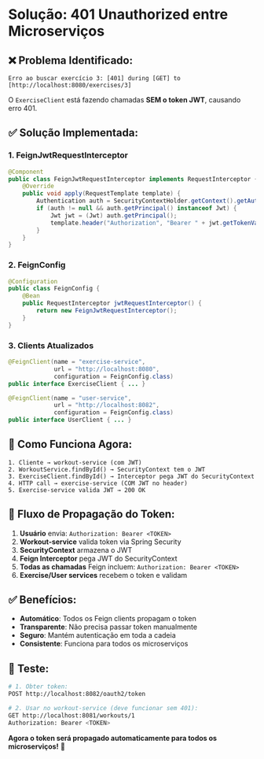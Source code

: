 # Solução: 401 Unauthorized entre Microserviços

## ❌ **Problema Identificado:**
```
Erro ao buscar exercício 3: [401] during [GET] to [http://localhost:8080/exercises/3]
```

O `ExerciseClient` está fazendo chamadas **SEM o token JWT**, causando erro 401.

## ✅ **Solução Implementada:**

### **1. FeignJwtRequestInterceptor**
```java
@Component
public class FeignJwtRequestInterceptor implements RequestInterceptor {
    @Override
    public void apply(RequestTemplate template) {
        Authentication auth = SecurityContextHolder.getContext().getAuthentication();
        if (auth != null && auth.getPrincipal() instanceof Jwt) {
            Jwt jwt = (Jwt) auth.getPrincipal();
            template.header("Authorization", "Bearer " + jwt.getTokenValue());
        }
    }
}
```

### **2. FeignConfig**
```java
@Configuration
public class FeignConfig {
    @Bean
    public RequestInterceptor jwtRequestInterceptor() {
        return new FeignJwtRequestInterceptor();
    }
}
```

### **3. Clients Atualizados**
```java
@FeignClient(name = "exercise-service", 
             url = "http://localhost:8080", 
             configuration = FeignConfig.class)
public interface ExerciseClient { ... }

@FeignClient(name = "user-service", 
             url = "http://localhost:8082", 
             configuration = FeignConfig.class)
public interface UserClient { ... }
```

## 🔄 **Como Funciona Agora:**

```
1. Cliente → workout-service (com JWT)
2. WorkoutService.findById() → SecurityContext tem o JWT
3. ExerciseClient.findById() → Interceptor pega JWT do SecurityContext
4. HTTP call → exercise-service (COM JWT no header)
5. Exercise-service valida JWT → 200 OK
```

## 🎯 **Fluxo de Propagação do Token:**

1. **Usuário** envia: `Authorization: Bearer <TOKEN>`
2. **Workout-service** valida token via Spring Security
3. **SecurityContext** armazena o JWT
4. **Feign Interceptor** pega JWT do SecurityContext
5. **Todas as chamadas** Feign incluem: `Authorization: Bearer <TOKEN>`
6. **Exercise/User services** recebem o token e validam

## ✅ **Benefícios:**

- **Automático**: Todos os Feign clients propagam o token
- **Transparente**: Não precisa passar token manualmente
- **Seguro**: Mantém autenticação em toda a cadeia
- **Consistente**: Funciona para todos os microserviços

## 🧪 **Teste:**

```bash
# 1. Obter token:
POST http://localhost:8082/oauth2/token

# 2. Usar no workout-service (deve funcionar sem 401):
GET http://localhost:8081/workouts/1
Authorization: Bearer <TOKEN>
```

**Agora o token será propagado automaticamente para todos os microserviços!** 🎉